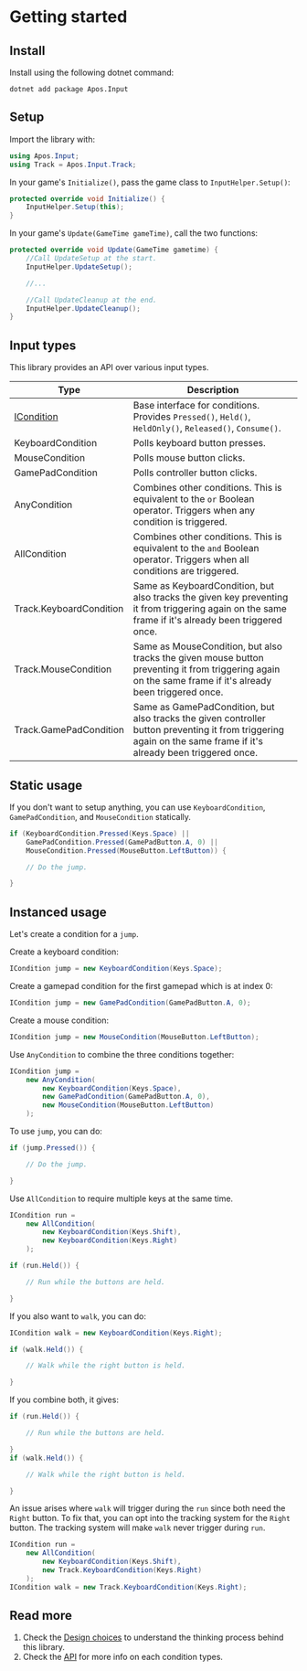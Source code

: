 # Getting started

## Install

Install using the following dotnet command:
```
dotnet add package Apos.Input
```

## Setup

Import the library with:
```csharp
using Apos.Input;
using Track = Apos.Input.Track;
```

In your game's `Initialize()`, pass the game class to `InputHelper.Setup()`:

```csharp
protected override void Initialize() {
    InputHelper.Setup(this);
}
```

In your game's `Update(GameTime gameTime)`, call the two functions:

```csharp
protected override void Update(GameTime gametime) {
    //Call UpdateSetup at the start.
    InputHelper.UpdateSetup();

    //...

    //Call UpdateCleanup at the end.
    InputHelper.UpdateCleanup();
}
```

## Input types

This library provides an API over various input types.

| Type | Description |
| ---- | ----------- |
| [ICondition](api/ICondition.md) | Base interface for conditions. Provides `Pressed()`, `Held()`, `HeldOnly()`, `Released()`, `Consume()`. |
| KeyboardCondition | Polls keyboard button presses. |
| MouseCondition | Polls mouse button clicks. |
| GamePadCondition | Polls controller button clicks. |
| AnyCondition | Combines other conditions. This is equivalent to the `or` Boolean operator. Triggers when any condition is triggered. |
| AllCondition | Combines other conditions. This is equivalent to the `and` Boolean operator. Triggers when all conditions are triggered. |
| Track.KeyboardCondition | Same as KeyboardCondition, but also tracks the given key preventing it from triggering again on the same frame if it's already been triggered once. |
| Track.MouseCondition | Same as MouseCondition, but also tracks the given mouse button preventing it from triggering again on the same frame if it's already been triggered once. |
| Track.GamePadCondition | Same as GamePadCondition, but also tracks the given controller button preventing it from triggering again on the same frame if it's already been triggered once. |

## Static usage

If you don't want to setup anything, you can use `KeyboardCondition`, `GamePadCondition`, and `MouseCondition` statically.

```csharp
if (KeyboardCondition.Pressed(Keys.Space) ||
    GamePadCondition.Pressed(GamePadButton.A, 0) ||
    MouseCondition.Pressed(MouseButton.LeftButton)) {

    // Do the jump.

}
```

## Instanced usage

Let's create a condition for a `jump`.

Create a keyboard condition:
```csharp
ICondition jump = new KeyboardCondition(Keys.Space);
```

Create a gamepad condition for the first gamepad which is at index 0:
```csharp
ICondition jump = new GamePadCondition(GamePadButton.A, 0);
```

Create a mouse condition:
```csharp
ICondition jump = new MouseCondition(MouseButton.LeftButton);
```

Use `AnyCondition` to combine the three conditions together:
```csharp
ICondition jump =
    new AnyCondition(
        new KeyboardCondition(Keys.Space),
        new GamePadCondition(GamePadButton.A, 0),
        new MouseCondition(MouseButton.LeftButton)
    );
```

To use `jump`, you can do:

```csharp
if (jump.Pressed()) {

    // Do the jump.

}
```

Use `AllCondition` to require multiple keys at the same time.

```csharp
ICondition run =
    new AllCondition(
        new KeyboardCondition(Keys.Shift),
        new KeyboardCondition(Keys.Right)
    );

if (run.Held()) {

    // Run while the buttons are held.

}
```

If you also want to `walk`, you can do:

```csharp
ICondition walk = new KeyboardCondition(Keys.Right);

if (walk.Held()) {

    // Walk while the right button is held.

}
```

If you combine both, it gives:

```csharp
if (run.Held()) {

    // Run while the buttons are held.

}
if (walk.Held()) {

    // Walk while the right button is held.

}
```

An issue arises where `walk` will trigger during the `run` since both need the `Right` button. To fix that, you can opt into the tracking system for the `Right` button. The tracking system will make `walk` never trigger during `run`.

```csharp
ICondition run =
    new AllCondition(
        new KeyboardCondition(Keys.Shift),
        new Track.KeyboardCondition(Keys.Right)
    );
ICondition walk = new Track.KeyboardCondition(Keys.Right);
```

## Read more

1. Check the [Design choices](design-choices.md) to understand the thinking process behind this library.
2. Check the [API](api/README.md) for more info on each condition types.
